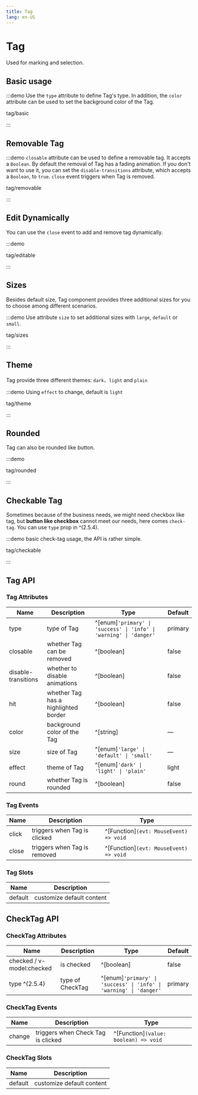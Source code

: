 ```yaml
---
title: Tag
lang: en-US
---
```


# Tag

Used for marking and selection.

## Basic usage

:::demo Use the `type` attribute to define Tag's type. In addition, the `color` attribute can be used to set the background color of the Tag.

tag/basic

:::

## Removable Tag

:::demo `closable` attribute can be used to define a removable tag. It accepts a `Boolean`. By default the removal of Tag has a fading animation. If you don't want to use it, you can set the `disable-transitions` attribute, which accepts a `Boolean`, to `true`. `close` event triggers when Tag is removed.

tag/removable

:::

## Edit Dynamically

You can use the `close` event to add and remove tag dynamically.

:::demo

tag/editable

:::

## Sizes

Besides default size, Tag component provides three additional sizes for you to choose among different scenarios.

:::demo Use attribute `size` to set additional sizes with `large`, `default` or `small`.

tag/sizes

:::

## Theme

Tag provide three different themes: `dark`、`light` and `plain`

:::demo Using `effect` to change, default is `light`

tag/theme

:::

## Rounded

Tag can also be rounded like button.

:::demo

tag/rounded

:::

## Checkable Tag

Sometimes because of the business needs, we might need checkbox like tag, but **button like checkbox** cannot meet our needs, here comes `check-tag`. You can use `type` prop in ^(2.5.4).

:::demo basic check-tag usage, the API is rather simple.

tag/checkable

:::

## Tag API

### Tag Attributes

| Name                | Description                          | Type                                                               | Default |
| ------------------- | ------------------------------------ | ------------------------------------------------------------------ | ------- |
| type                | type of Tag                          | ^[enum]`'primary' \| 'success' \| 'info' \| 'warning' \| 'danger'` | primary |
| closable            | whether Tag can be removed           | ^[boolean]                                                         | false   |
| disable-transitions | whether to disable animations        | ^[boolean]                                                         | false   |
| hit                 | whether Tag has a highlighted border | ^[boolean]                                                         | false   |
| color               | background color of the Tag          | ^[string]                                                          | —       |
| size                | size of Tag                          | ^[enum]`'large' \| 'default' \| 'small'`                           | —       |
| effect              | theme of Tag                         | ^[enum]`'dark' \| 'light' \| 'plain'`                              | light   |
| round               | whether Tag is rounded               | ^[boolean]                                                         | false   |

### Tag Events

| Name  | Description                  | Type                                   |
| ----- | ---------------------------- | -------------------------------------- |
| click | triggers when Tag is clicked | ^[Function]`(evt: MouseEvent) => void` |
| close | triggers when Tag is removed | ^[Function]`(evt: MouseEvent) => void` |

### Tag Slots

| Name    | Description               |
| ------- | ------------------------- |
| default | customize default content |

## CheckTag API

### CheckTag Attributes

| Name                      | Description      | Type                                                               | Default |
| ------------------------- | ---------------- | ------------------------------------------------------------------ | ------- |
| checked / v-model:checked | is checked       | ^[boolean]                                                         | false   |
| type ^(2.5.4)             | type of CheckTag | ^[enum]`'primary' \| 'success' \| 'info' \| 'warning' \| 'danger'` | primary |

### CheckTag Events

| Name   | Description                        | Type                                  |
| ------ | ---------------------------------- | ------------------------------------- |
| change | triggers when Check Tag is clicked | ^[Function]`(value: boolean) => void` |

### CheckTag Slots

| Name    | Description               |
| ------- | ------------------------- |
| default | customize default content |
